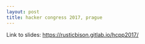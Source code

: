 ```yaml
---
layout: post
title: hacker congress 2017, prague
---
```




Link to slides: https://rusticbison.gitlab.io/hcpp2017/
